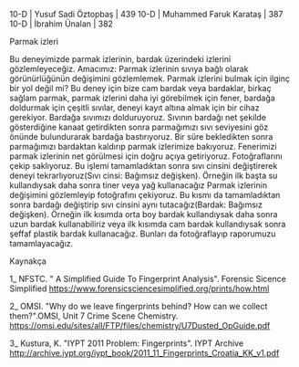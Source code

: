 10-D | Yusuf Sadi Öztopbaş | 439
10-D | Muhammed Faruk Karataş | 387
10-D | İbrahim Ünalan | 382 

Parmak izleri 


Bu deneyimizde parmak izlerinin, bardak üzerindeki izlerini gözlemleyeceğiz. Amacımız: Parmak izlerinin sıvıya bağlı olarak görünürlüğünün değişimini gözlemlemek. Parmak izlerini bulmak için ilginç bir yol değil mi?
Bu deney için bize cam bardak veya bardaklar, birkaç sağlam parmak, parmak izlerini daha iyi görebilmek için fener, bardağa doldurmak için çeşitli sıvılar, deneyi kayıt altına almak için bir cihaz gerekiyor.
Bardağa sıvımızı dolduruyoruz. Sıvının bardağı net şekilde gösterdiğine kanaat getirdikten sonra parmağımızı sıvı seviyesini göz önünde bulundurarak bardağa bastırıyoruz. Bir süre bekledikten sonra parmağımızı bardaktan kaldırıp parmak izlerimize bakıyoruz. Fenerimizi parmak izlerinin net görülmesi için doğru açıya getiriyoruz. Fotoğraflarını çekip saklıyoruz. Bu işlemi tamamladıktan sonra sıvı cinsini değiştirerek deneyi tekrarlıyoruz(Sıvı cinsi: Bağımsız değişken). Örneğin ilk başta su kullandıysak daha sonra  tiner veya yağ kullanacağız
Parmak izlerinin değişimini gözlemleyip fotoğrafını çekiyoruz. Bu kısmı da tamamladıktan sonra bardağı değiştirip sıvı cinsini aynı tutacağız(Bardak: Bağımsız değişken). Örneğin ilk kısımda orta boy bardak kullandıysak daha sonra uzun bardak kullanabiliriz veya ilk kısımda cam bardak kullandıysak sonra şeffaf plastik bardak kullanacağız. Bunları da fotoğraflayıp raporumuzu tamamlayacağız.

Kaynakça 

1_ NFSTC. " A Simplified Guide To Fingerprint Analysis". Forensic Sicence Simplified
   https://www.forensicsciencesimplified.org/prints/how.html

2_ OMSI. "Why do we leave fingerprints behind? How can we collect them?".OMSI, Unit 7 Crime Scene Chemistry.
   https://omsi.edu/sites/all/FTP/files/chemistry/U7Dusted_OpGuide.pdf 

3_ Kustura, K. "IYPT 2011 Problem: Fingerprints". IYPT Archive
   http://archive.iypt.org/iypt_book/2011_11_Fingerprints_Croatia_KK_v1.pdf
